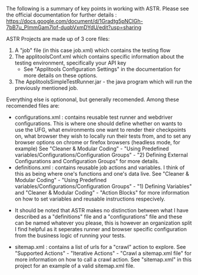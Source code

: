 The following is a summary of key points in working with ASTR. 
Please see the official documentation for further details : 
https://docs.google.com/document/d/1Gradtg5pNCIGh-7bB7u_PImmGam7lof-duqbVxmDYdU/edit?usp=sharing

ASTR Projects are made up of 3 core files:
1. A "job" file (in this case job.xml) which contains the
    testing flow
2. The applitoolsConf.xml which contains specific information about the testing environment,
    specifically your API key
    - See "Applitools Configuration Settings" in the documentation for more details on these options.
3. The ApplitoolsSimpleTestRunner.jar - the java program which will run the previously mentioned job.

Everything else is optiononal, but generally recomended.
Among these recomended files are:
- configurations.xml : contains reusable test runner and webdriver configurations.
    This is where one should define whether on wants to use the UFG, what environments one want to render 
    their checkpoints on, what browser they wish to locally run their tests from, and to set any browser options 
    on chrome or firefox browsers (headless mode, for example) 
    See "Cleaner & Modular Coding" - "Using Predefined variables/Configurations/Configuration Groups" - "2) Defining External Configurations and Configuration Groups"
    for more details.
- definitions.xml : contains reusable job actions and variables. 
    I think of this as being where one's functions and one's data live. 
    See "Cleaner & Modular Coding" - "Using Predefined variables/Configurations/Configuration Groups" - "1) Defining Variables"
    and "Cleaner & Modular Coding" - "Action Blocks" for more information on how to set variables and reusable instructions respecively.
* It should be noted that ASTR makes no distinction between what I have described as a "definitions" file and a "configurations" file and these can be named whatever you please,
    this is however an organization split I find helpful as it seperates runner and browser specific configuration from the business logic of running your tests. 
- sitemap.xml : contains a list of urls for a "crawl" action to explore.
    See "Supported Actions" - "Iterative Actions" - "Crawl a sitemap.xml file" for more information on how to call a crawl action. 
    See "sitemap.xml" in this project for an example of a valid sitemap.xml file. 
